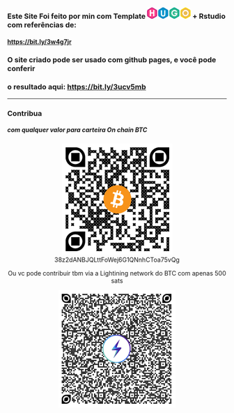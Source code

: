 
### Este Site Foi feito por min com Template <img src="https://raw.githubusercontent.com/gohugoio/gohugoioTheme/master/static/images/hugo-logo-wide.svg?sanitize=true" alt="Hugo" width="100">  + Rstudio com referências de:
#### https://bit.ly/3w4g7jr

###  O site criado pode ser usado com github pages, e você pode conferir
### o resultado aqui: https://bit.ly/3ucv5mb

---
### Contribua 
##### com qualquer valor para carteira On chain BTC

<div align="center">

![38z2dANBJQLttFoWej6G1QNnhCToa75vQg](img/donate-on.png)\
38z2dANBJQLttFoWej6G1QNnhCToa75vQg

Ou vc pode contribuir tbm via a Lightining network do BTC com apenas 500 sats
<div align="center">

![](/img/ln-donate.png)


</div>